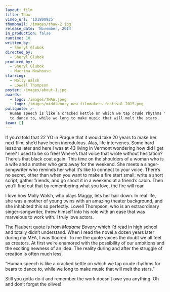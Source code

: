 ```yaml
---
layout: film
title: Thaw
vimeo_url: '101800925'
thumbnail: /images/thaw-2.jpg
release_date: 'November, 2014'
in_production: false
runtime: 10
written_by:
  - Sheryl Glubok
directed_by:
  - Sheryl Glubok
produced_by:
  - Sheryl Glubok
  - Macrina Newhouse
starring:
  - Molly Walsh
  - Lowell Thompson
poster: /images/about-1.jpg
awards:
  - logo: /images/THAW.jpeg
  - logo: /images/middlebury new filmmakers festival 2015.png
pullquote: >-
  Human speech is like a cracked kettle on which we tap crude rhythms for bears
  to dance to, while we long to make music that will melt the stars.
team: []
---
```

If you’d told that 22 YO in Prague that it would take 20 years to make her next film, she’d have been incredulous. Alas, life intervenes. Some hard lessons later and here I was at 43 living in Vermont wondering how did I get here? I used to be so free! Where’s that voice that wrote without hesitation? There’s that black coat again. This time on the shoulders of a woman who is a wife and a mother who gets away for the weekend. She meets a singer-songwriter who reminds her what it’s like to connect to your voice. There’s no secret, other than when you want to make a fire start small: write a short script, gather friends, and go shoot it in a weekend at a friend’s cabin. Then you’ll find out that by remembering what you love, the fire will roar.

I love how Molly Walsh, who plays Maggy, lets her hair down. In real life, she was a mother of young twins with an amazing theater background, and she inhabited this so perfectly. Lowell Thompson, who is an extraordinary singer-songwriter, threw himself into his role with an ease that was marvelous to work with. I truly love actors.

The Flaubert quote is from *Madame Bovary* which I’d read in high school and totally didn’t understand. When I read the novel a dozen years later during my MFA, I was floored. To me the quote voices the doubt we all feel as creators. At first we’re enamored with the possibility of our ambitions and the exciting newness of an idea. The reality during and after the struggle of creation is often much less.

“Human speech is like a cracked kettle on which we tap crude rhythms for bears to dance to, while we long to make music that will melt the stars.”

Still you gotta do it and remember the work doesn’t owe you anything. Oh and don’t forget the olives!